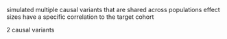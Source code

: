 simulated multiple causal variants that are shared across populations
effect sizes have a specific correlation to the target cohort 

2 causal variants
